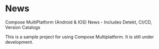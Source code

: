# News
Compose MultiPlatform (Android & IOS) News - Includes Detekt, CI/CD, Version Catalogs

This is a sample project for using Compose Multiplatform. It is still under development.
